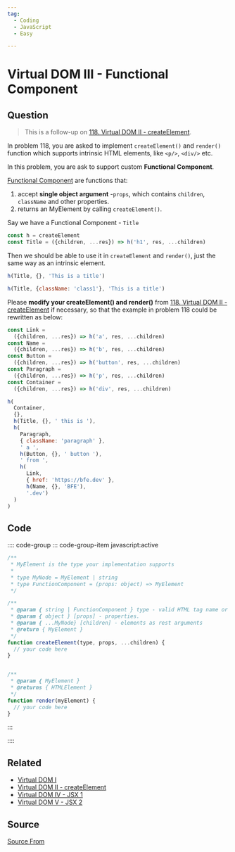 ```yaml
---
tag:
  - Coding
  - JavaScript
  - Easy

---
```

  
# Virtual DOM III - Functional Component

## Question
> This is a follow-up on [118\. Virtual DOM II - createElement](https://bigfrontend.dev/problem/virtual-dom-II-createElement).

In problem 118, you are asked to implement `createElement()` and `render()` function which supports intrinsic HTML elements, like `<p/>`, `<div/>` etc.

In this problem, you are ask to support custom **Functional Component**.

[Functional Component](https://reactjs.org/docs/components-and-props.html#function-and-class-components) are functions that:

1.  accept **single object argument** -`props`, which contains `children`, `className` and other properties.
2.  returns an MyElement by calling `createElement()`.

Say we have a Functional Component - `Title`

```js
const h = createElement
const Title = ({children, ...res}) => h('h1', res, ...children)
```

Then we should be able to use it in `createElement` and `render()`, just the same way as an intrinsic element.

```js
h(Title, {}, 'This is a title')

h(Title, {className: 'class1'}, 'This is a title')
```

Please **modify your createElement() and render()** from [118\. Virtual DOM II - createElement](https://bigfrontend.dev/problem/virtual-dom-II-createElement) if necessary, so that the example in problem 118 could be rewritten as below:

```js
const Link = 
  ({children, ...res}) => h('a', res, ...children)
const Name = 
  ({children, ...res}) => h('b', res, ...children)
const Button = 
  ({children, ...res}) => h('button', res, ...children)
const Paragraph = 
  ({children, ...res}) => h('p', res, ...children)
const Container =  
  ({children, ...res}) => h('div', res, ...children)

h(
  Container,
  {},
  h(Title, {}, ' this is '),
  h(
    Paragraph,
    { className: 'paragraph' },
    ' a ',
    h(Button, {}, ' button '),
    ' from ',
    h(
      Link, 
      { href: 'https://bfe.dev' }, 
      h(Name, {}, 'BFE'), 
      '.dev')
  )
)
```

## Code
:::: code-group
::: code-group-item javascript:active
```javascript
/**
 * MyElement is the type your implementation supports
 *
 * type MyNode = MyElement | string
 * type FunctionComponent = (props: object) => MyElement
 */

/**
 * @param { string | FunctionComponent } type - valid HTML tag name or Function Component
 * @param { object } [props] - properties.
 * @param { ...MyNode} [children] - elements as rest arguments
 * @return { MyElement }
 */
function createElement(type, props, ...children) {
  // your code here
}


/**
 * @param { MyElement }
 * @returns { HTMLElement } 
 */
function render(myElement) {
  // your code here
}
```
:::
    
::::


## Related

+ [Virtual DOM I](./Virtual-DOM-I)
+ [Virtual DOM II - createElement](./virtual-dom-II-createElement)
+ [Virtual DOM IV - JSX 1](./virtual-dom-iv-jsx-1)
+ [Virtual DOM V - JSX 2](./virtual-dom-v-jsx-2)
##  Source
[Source From](https://bigfrontend.dev/problem/virtual-DOM-III-Functional-Component)

  